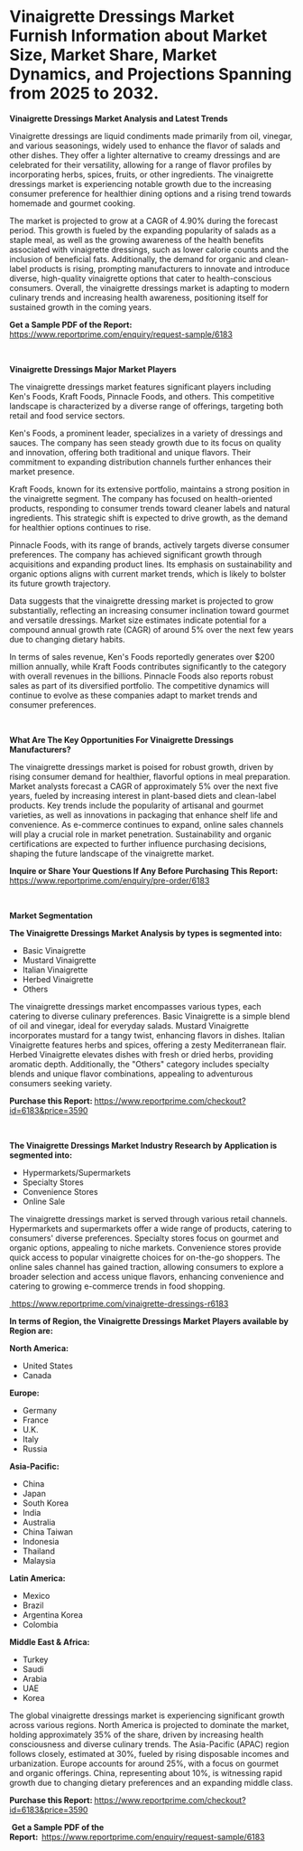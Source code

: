 <p><h1>Vinaigrette Dressings Market Furnish Information about Market Size, Market Share, Market Dynamics, and Projections Spanning from 2025 to 2032.</h1></p><p><strong>Vinaigrette Dressings Market Analysis and Latest Trends</strong></p>
<p><p>Vinaigrette dressings are liquid condiments made primarily from oil, vinegar, and various seasonings, widely used to enhance the flavor of salads and other dishes. They offer a lighter alternative to creamy dressings and are celebrated for their versatility, allowing for a range of flavor profiles by incorporating herbs, spices, fruits, or other ingredients. The vinaigrette dressings market is experiencing notable growth due to the increasing consumer preference for healthier dining options and a rising trend towards homemade and gourmet cooking.</p><p>The market is projected to grow at a CAGR of 4.90% during the forecast period. This growth is fueled by the expanding popularity of salads as a staple meal, as well as the growing awareness of the health benefits associated with vinaigrette dressings, such as lower calorie counts and the inclusion of beneficial fats. Additionally, the demand for organic and clean-label products is rising, prompting manufacturers to innovate and introduce diverse, high-quality vinaigrette options that cater to health-conscious consumers. Overall, the vinaigrette dressings market is adapting to modern culinary trends and increasing health awareness, positioning itself for sustained growth in the coming years.</p></p>
<p><strong>Get a Sample PDF of the Report:&nbsp;</strong> <a href="https://www.reportprime.com/enquiry/request-sample/6183?utm_campaign=4522&utm_medium=2&utm_source=Github&utm_content=ia&utm_term=14052025&utm_id=vinaigrette-dressings">https://www.reportprime.com/enquiry/request-sample/6183</a></p>
<p>&nbsp;</p>
<p><strong>Vinaigrette Dressings Major Market Players</strong></p>
<p><p>The vinaigrette dressings market features significant players including Ken's Foods, Kraft Foods, Pinnacle Foods, and others. This competitive landscape is characterized by a diverse range of offerings, targeting both retail and food service sectors.</p><p>Ken's Foods, a prominent leader, specializes in a variety of dressings and sauces. The company has seen steady growth due to its focus on quality and innovation, offering both traditional and unique flavors. Their commitment to expanding distribution channels further enhances their market presence.</p><p>Kraft Foods, known for its extensive portfolio, maintains a strong position in the vinaigrette segment. The company has focused on health-oriented products, responding to consumer trends toward cleaner labels and natural ingredients. This strategic shift is expected to drive growth, as the demand for healthier options continues to rise.</p><p>Pinnacle Foods, with its range of brands, actively targets diverse consumer preferences. The company has achieved significant growth through acquisitions and expanding product lines. Its emphasis on sustainability and organic options aligns with current market trends, which is likely to bolster its future growth trajectory.</p><p>Data suggests that the vinaigrette dressing market is projected to grow substantially, reflecting an increasing consumer inclination toward gourmet and versatile dressings. Market size estimates indicate potential for a compound annual growth rate (CAGR) of around 5% over the next few years due to changing dietary habits.</p><p>In terms of sales revenue, Ken's Foods reportedly generates over $200 million annually, while Kraft Foods contributes significantly to the category with overall revenues in the billions. Pinnacle Foods also reports robust sales as part of its diversified portfolio. The competitive dynamics will continue to evolve as these companies adapt to market trends and consumer preferences.</p></p>
<p>&nbsp;</p>
<p><strong>What Are The Key Opportunities For Vinaigrette Dressings Manufacturers?</strong></p>
<p><p>The vinaigrette dressings market is poised for robust growth, driven by rising consumer demand for healthier, flavorful options in meal preparation. Market analysts forecast a CAGR of approximately 5% over the next five years, fueled by increasing interest in plant-based diets and clean-label products. Key trends include the popularity of artisanal and gourmet varieties, as well as innovations in packaging that enhance shelf life and convenience. As e-commerce continues to expand, online sales channels will play a crucial role in market penetration. Sustainability and organic certifications are expected to further influence purchasing decisions, shaping the future landscape of the vinaigrette market.</p></p>
<p><strong>Inquire or Share Your Questions If Any Before Purchasing This Report:</strong> <a href="https://www.reportprime.com/enquiry/pre-order/6183?utm_campaign=4522&utm_medium=2&utm_source=Github&utm_content=ia&utm_term=14052025&utm_id=vinaigrette-dressings">https://www.reportprime.com/enquiry/pre-order/6183</a></p>
<p>&nbsp;</p>
<p><strong>Market Segmentation</strong></p>
<p><strong>The Vinaigrette Dressings Market Analysis by types is segmented into:</strong></p>
<p><ul><li>Basic Vinaigrette</li><li>Mustard Vinaigrette</li><li>Italian Vinaigrette</li><li>Herbed Vinaigrette</li><li>Others</li></ul></p>
<p><p>The vinaigrette dressings market encompasses various types, each catering to diverse culinary preferences. Basic Vinaigrette is a simple blend of oil and vinegar, ideal for everyday salads. Mustard Vinaigrette incorporates mustard for a tangy twist, enhancing flavors in dishes. Italian Vinaigrette features herbs and spices, offering a zesty Mediterranean flair. Herbed Vinaigrette elevates dishes with fresh or dried herbs, providing aromatic depth. Additionally, the "Others" category includes specialty blends and unique flavor combinations, appealing to adventurous consumers seeking variety.</p></p>
<p><strong>Purchase this Report:&nbsp;</strong><a href="https://www.reportprime.com/checkout?id=6183&price=3590&utm_campaign=4522&utm_medium=2&utm_source=Github&utm_content=ia&utm_term=14052025&utm_id=vinaigrette-dressings">https://www.reportprime.com/checkout?id=6183&price=3590</a></p>
<p>&nbsp;</p>
<p><strong>The Vinaigrette Dressings Market Industry Research by Application is segmented into:</strong></p>
<p><ul><li>Hypermarkets/Supermarkets</li><li>Specialty Stores</li><li>Convenience Stores</li><li>Online Sale</li></ul></p>
<p><p>The vinaigrette dressings market is served through various retail channels. Hypermarkets and supermarkets offer a wide range of products, catering to consumers' diverse preferences. Specialty stores focus on gourmet and organic options, appealing to niche markets. Convenience stores provide quick access to popular vinaigrette choices for on-the-go shoppers. The online sales channel has gained traction, allowing consumers to explore a broader selection and access unique flavors, enhancing convenience and catering to growing e-commerce trends in food shopping.</p></p>
<p><a href="https://www.reportprime.com/vinaigrette-dressings-r6183?utm_campaign=4522&utm_medium=2&utm_source=Github&utm_content=ia&utm_term=14052025&utm_id=vinaigrette-dressings">&nbsp;https://www.reportprime.com/vinaigrette-dressings-r6183</a></p>
<p><strong>In terms of Region, the Vinaigrette Dressings Market Players available by Region are:</strong></p>
<p>
    <p> <strong> North America: </strong>
        <ul>
            <li>United States</li>
            <li>Canada</li>
        </ul>
        </p> 
    <p> <strong> Europe: </strong>
        <ul>
            <li>Germany</li>
            <li>France</li>
            <li>U.K.</li>
            <li>Italy</li>
            <li>Russia</li>
        </ul>
        </p> 
    <p> <strong> Asia-Pacific: </strong>
        <ul>
            <li>China</li>
            <li>Japan</li>
            <li>South Korea</li>
            <li>India</li>
            <li>Australia</li>
            <li>China Taiwan</li>
            <li>Indonesia</li>
            <li>Thailand</li>
            <li>Malaysia</li>
        </ul>
        </p> 
    <p> <strong> Latin America: </strong>
        <ul>
            <li>Mexico</li>
            <li>Brazil</li>
            <li>Argentina Korea</li>
            <li>Colombia</li>
        </ul>
        </p> 
    <p> <strong> Middle East & Africa: </strong>
        <ul>
            <li>Turkey</li>
            <li>Saudi</li>
            <li>Arabia</li>
            <li>UAE</li>
            <li>Korea</li>
        </ul>
    </p>
    </p>
<p><p>The global vinaigrette dressings market is experiencing significant growth across various regions. North America is projected to dominate the market, holding approximately 35% of the share, driven by increasing health consciousness and diverse culinary trends. The Asia-Pacific (APAC) region follows closely, estimated at 30%, fueled by rising disposable incomes and urbanization. Europe accounts for around 25%, with a focus on gourmet and organic offerings. China, representing about 10%, is witnessing rapid growth due to changing dietary preferences and an expanding middle class.</p></p>
<p><strong>Purchase this Report: </strong><a href="https://www.reportprime.com/checkout?id=6183&price=3590&utm_campaign=4522&utm_medium=2&utm_source=Github&utm_content=ia&utm_term=14052025&utm_id=vinaigrette-dressings">https://www.reportprime.com/checkout?id=6183&price=3590</a></p>
<p>&nbsp;<strong>Get a Sample PDF of the Report:&nbsp;&nbsp;</strong><a href="https://www.reportprime.com/enquiry/request-sample/6183?utm_campaign=4522&utm_medium=2&utm_source=Github&utm_content=ia&utm_term=14052025&utm_id=vinaigrette-dressings">https://www.reportprime.com/enquiry/request-sample/6183</a></p>
<p><strong></strong></p>
<p><p></p><p></p><p></p></p>